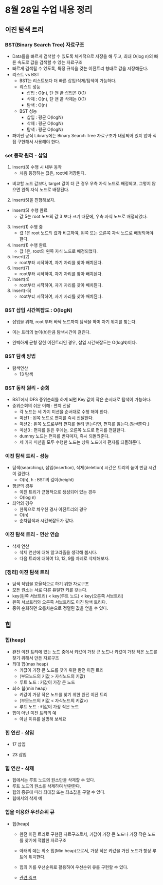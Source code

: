 # 8월 28일 수업 내용 정리
## 이진 탐색 트리
### BST(Binary Search Tree) 자료구조
- Data들을 빠르게 검색할 수 있도록 체계적으로 저장을 해 두고, 최대 O(log n)의 빠른 속도로 값을 검색할 수 있는 자료구조
- 빠르게 검색될 수 있도록, 특정 규칙을 갖는 이진트리 형태로 값을 저장해둔다.
- 리스트 vs BST
    - BST는 리스트보다 더 빠른 삽입/삭제/탐색이 가능하다.
    - 리스트 성능
        - 삽입 : O(n), 단 맨 끝 삽입은 O(1)
        - 삭제 : O(n), 단 맨 끝 삭제는 O(1)
        - 탐색 : O(n)
    - BST 성능
        - 삽입 : 평균 O(logN)
        - 삭제 : 평균 O(logN)
        - 탐색 : 평균 O(logN)
- 파이썬 공식 Library에는 Binary Search Tree 자료구조가 내장되어 있지 않아 직접 구현해서 사용해야 한다.

### set 동작 원리 - 삽입
1. Insert(3) 수행 시 내부 동작
    - 처음 등장하는 값은, root에 저장된다.
- 비교할 노드 값보다, target 값이 더 큰 경우 우측 자식 노드로 배정되고, 그렇지 않으면 왼쪽 자식 노드로 배정된다.
2. Insert(5)을 진행해보자.
- Insert(5) 수행 완료
    - 값 5는 root 노드의 값 3 보다 크기 때문에, 우측 자식 노드로 배정되었다.
3. Insert(1) 수행 중
    - 값 1은 root 노드의 값과 비교하여, 왼쪽 또는 오른쪽 자식 노드로 배정되어야 한다.
4. Insert(1) 수행 완료
    - 값 1은, root의 왼쪽 자식 노드로 배정되었다.
5. Insert(2)
    - root부터 시작하여, 자기 자리를 찾아 배치된다.
6. Insert(7)
    - root부터 시작하여, 자기 자리를 찾아 배치된다.
7. Insert(4)
    - root부터 시작하여, 자기 자리를 찾아 배치된다.
8. Insert(-5)
    - root부터 시작하여, 자기 자리를 찾아 배치된다.

### BST 삽입 시간복잡도 : O(logN)
- 삽입을 위해, root 부터 바닥 노드까지 탐색을 하며 자기 위치를 찾는다.
- 이는 트리의 높이(h)만큼 탐색시간이 걸린다.

- 완벽하게 균형 잡힌 이진트리인 경우, 삽입 시간복잡도는 O(logN)이다.

### BST 탐색 방법
- 탐색연산
    - 13 탐색

### BST 동작 원리 - 순회
- BST에서 DFS 중위순회를 하게 되면 Key 값이 작은 순서대로 탐색이 가능하다.
- 중위순회의 쉬운 이해 : 편지 전달
    - 각 노드는 세 가지 미션을 순서대로 수행 해야 한다.
    - 미션1 : 왼쪽 노드로 편지를 즉시 전달한다.
    - 미션2 : 왼쪽 노드로부터 편지를 돌려 받는다면, 편지를 읽는다.(탐색한다.)
    - 미션3 : 편지를 읽은 후에는, 오른쪽 노드로 편지를 전달한다.
    - dummy 노드는 편지를 받자마자, 즉시 되돌려준다.
    - 세 가지 미션을 모두 수행한 노드는 상위 노드에게 편지를 되돌려준다.

### 이진 탐색 트리 - 성능
- 탐색(searching), 삽입(insertion), 삭제(deletion) 시간은 트리의 높이 만큼 시간이 걸린다.
    - O(h), h : BST의 깊이(height)
- 평균의 경우
    - 이진 트리가 균형적으로 생성되어 있는 경우
    - O(log n)
- 최악의 경우
    - 한쪽으로 치우친 경사 이진트리의 경우
    - O(n)
    - 순차탐색과 시간복잡도가 같다.

### 이진 탐색 트리 - 연산 연습
- 삭제 연산
    - 삭제 연산에 대해 알고리즘을 생각해 봅시다.
    - 다음 트리에 대하여 13, 12, 9를 차례로 삭제해보자.

### [정리] 이진 탐색 트리
- 탐색 작업을 효율적으로 하기 위한 자료구조
- 모든 원소는 서로 다른 유일한 키를 갖는다.
- key(왼쪽 서브트리) < key(루트 노드) < key(오른쪽 서브트리)
- 왼쪽 서브트리와 오른쪽 서브트리도 이진 탐색 트리다.
- 중위 순회하면 오름차순으로 정렬된 값을 얻을 수 있다.



## 힙
### 힙(heap)
- 완전 이진 트리에 있는 노드 중에서 키값이 가장 큰 노드나 키값이 가장 작은 노드를 찾기 위해서 만든 자료구조
- 최대 힙(max heap)
    - 키값이 가장 큰 노드를 찾기 위한 완전 이진 트리
    - (부모노드의 키값 > 자식노드의 키값)
    - 루트 노드 : 키값이 가장 큰 노드
- 최소 힙(min heap)
    - 키값이 가장 작은 노드를 찾기 위한 완전 이진 트리
    - (부모노드의 키값 < 자식노드의 키값>)
    - 루트 노드 : 키값이 가장 작은 노드
- 힙이 아닌 이진 트리의 예
    - 아닌 이유를 설명해 보세요

### 힙 연산 - 삽입
- 17 삽입

- 23 삽입

### 힙 연산 - 삭제
- 힙에서는 루트 노드의 원소만을 삭제할 수 있다.
- 루트 노드의 원소를 삭제하여 반환한다.
- 힙의 종류에 따라 최대값 또는 최소값을 구할 수 있다.
- 힙에서의 삭제 예

### 힙을 이용한 우선순위 큐
- 힙(heap)
    - 완전 이진 트리로 구현된 자료구조로서, 키값이 가장 큰 노드나 가장 작은 노드를 찾기에 적합한 자료구조
    - 아래의 예는 최소 힙(Min heap)으로서, 가장 작은 키값을 가진 노드가 항상 루트에 위치한다.

    - 힙의 키를 우선순위로 활용하여 우선순위 큐를 구현할 수 있다.
    - [관련 링크](http://pages.cs.wisc.edu/~vemon/cs367/notes/11.PRIORITY-Q.html)

